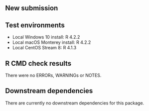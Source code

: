 ## New submission

## Test environments
* Local Windows 10 install: R 4.2.2
* Local macOS Monterey install: R 4.2.2
* Local CentOS Stream 8: R 4.1.3

## R CMD check results
There were no ERRORs, WARNINGs or NOTES.

## Downstream dependencies
There are currently no downstream dependencies for this package.
